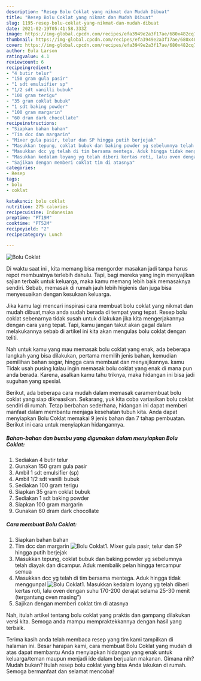 ```yaml
---
description: "Resep Bolu Coklat yang nikmat dan Mudah Dibuat"
title: "Resep Bolu Coklat yang nikmat dan Mudah Dibuat"
slug: 1195-resep-bolu-coklat-yang-nikmat-dan-mudah-dibuat
date: 2021-02-19T05:41:58.333Z
image: https://img-global.cpcdn.com/recipes/efa3949e2a3f17ae/680x482cq70/bolu-coklat-foto-resep-utama.jpg
thumbnail: https://img-global.cpcdn.com/recipes/efa3949e2a3f17ae/680x482cq70/bolu-coklat-foto-resep-utama.jpg
cover: https://img-global.cpcdn.com/recipes/efa3949e2a3f17ae/680x482cq70/bolu-coklat-foto-resep-utama.jpg
author: Eula Larson
ratingvalue: 4.1
reviewcount: 6
recipeingredient:
- "4 butir telur"
- "150 gram gula pasir"
- "1 sdt emulsifier sp"
- "1/2 sdt vanilli bubuk"
- "100 gram terigu"
- "35 gram coklat bubuk"
- "1 sdt baking powder"
- "100 gram margarin"
- "60 dram dark chocollate"
recipeinstructions:
- "Siapkan bahan bahan"
- "Tim dcc dan margarin"
- "Mixer gula pasir, telur dan SP hingga putih berjejak"
- "Masukkan tepung, coklat bubuk dan baking powder yg sebelumnya telah diayak dan dicampur. Aduk membalik pelan hingga tercampur semua"
- "Masukkan dcc yg telah di tim bersama mentega. Aduk hingga tidak menggunpal"
- "Masukkan kedalam loyang yg telah diberi kertas roti, lalu oven dengan suhu 170-200 derajat selama 25-30 menit (tergantung oven masing”)"
- "Sajikan dengan memberi coklat tim di atasnya"
categories:
- Resep
tags:
- bolu
- coklat

katakunci: bolu coklat 
nutrition: 275 calories
recipecuisine: Indonesian
preptime: "PT19M"
cooktime: "PT52M"
recipeyield: "2"
recipecategory: Lunch

---
```



![Bolu Coklat](https://img-global.cpcdn.com/recipes/efa3949e2a3f17ae/680x482cq70/bolu-coklat-foto-resep-utama.jpg)

Di waktu  saat ini , kita memang bisa mengorder masakan jadi tanpa harus repot membuatnya terlebih dahulu. Tapi, bagi mereka yang ingin menyajikan sajian terbaik untuk keluarga, maka kamu memang lebih baik memasaknya sendiri. Sebab, memasak di rumah jauh lebih higienis dan juga bisa menyesuaikan dengan kesukaan keluarga.

Jika kamu lagi mencari inspirasi cara membuat bolu coklat yang nikmat dan mudah dibuat,maka anda sudah berada di tempat yang tepat. Resep bolu coklat  sebenarnya tidak susah untuk dilakukan jika kita mengerjakannya dengan cara yang tepat. Tapi, kamu jangan takut akan gagal dalam melakukannya 
sebab di artikel ini kita akan mengulas bolu coklat dengan teliti.  



Nah untuk kamu yang mau memasak bolu coklat yang enak, ada beberapa langkah yang bisa dilakukan, pertama memilih jenis bahan, kemudian pemilihan bahan segar, hingga cara membuat dan menyajikannya. kamu Tidak usah pusing kalau ingin memasak bolu coklat yang enak di mana pun anda berada. Karena, asalkan kamu  tahu triknya, maka hidangan ini bisa jadi suguhan yang spesial.

Berikut, ada beberapa cara mudah dalam memasak caramembuat bolu coklat yang siap dikreasikan. Sekarang, yuk kita coba variasikan bolu coklat sendiri di rumah. Tetap berbahan sederhana, hidangan ini dapat memberi manfaat dalam membantu menjaga kesehatan tubuh kita. Anda dapat menyiapkan Bolu Coklat memakai 9 jenis bahan dan 7 tahap pembuatan. Berikut ini cara untuk menyiapkan hidangannya.

<!--inarticleads1-->

##### Bahan-bahan dan bumbu yang digunakan dalam menyiapkan Bolu Coklat:

1. Sediakan 4 butir telur
1. Gunakan 150 gram gula pasir
1. Ambil 1 sdt emulsifier (sp)
1. Ambil 1/2 sdt vanilli bubuk
1. Sediakan 100 gram terigu
1. Siapkan 35 gram coklat bubuk
1. Sediakan 1 sdt baking powder
1. Siapkan 100 gram margarin
1. Gunakan 60 dram dark chocollate




<!--inarticleads2-->

##### Cara membuat Bolu Coklat:

1. Siapkan bahan bahan
1. Tim dcc dan margarin
<img src="//assets-global.cpcdn.com/assets/icons/button_play-2c75c40dde080a61004c1f40b05d8f140eaff45d7e9e6481dc71c63d2e7c4909.png" alt="Bolu Coklat">1. Mixer gula pasir, telur dan SP hingga putih berjejak
1. Masukkan tepung, coklat bubuk dan baking powder yg sebelumnya telah diayak dan dicampur. Aduk membalik pelan hingga tercampur semua
1. Masukkan dcc yg telah di tim bersama mentega. Aduk hingga tidak menggunpal
<img src="//assets-global.cpcdn.com/assets/icons/button_play-2c75c40dde080a61004c1f40b05d8f140eaff45d7e9e6481dc71c63d2e7c4909.png" alt="Bolu Coklat">1. Masukkan kedalam loyang yg telah diberi kertas roti, lalu oven dengan suhu 170-200 derajat selama 25-30 menit (tergantung oven masing”)
1. Sajikan dengan memberi coklat tim di atasnya




Nah, itulah artikel tentang  bolu coklat  yang praktis dan gampang dilakukan versi kita. Semoga anda mampu mempraktekkannya dengan hasil yang terbaik. 

Terima kasih anda telah membaca resep yang tim kami tampilkan di halaman ini. Besar harapan kami, cara membuat  Bolu Coklat yang mudah di atas dapat membantu Anda menyiapkan hidangan yang enak untuk keluarga/teman maupun menjadi ide dalam berjualan makanan. Gimana nih? Mudah bukan? Itulah resep bolu coklat yang bisa Anda lakukan di rumah. Semoga bermanfaat dan selamat mencoba!

